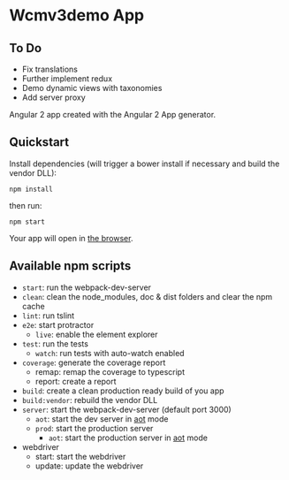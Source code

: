 # Wcmv3demo App

## To Do
- Fix translations
- Further implement redux
- Demo dynamic views with taxonomies
- Add server proxy

Angular 2 app created with the Angular 2 App generator.

## Quickstart

Install dependencies (will trigger a bower install if necessary and build the vendor DLL):
```
npm install
```
then run:
```
npm start
```
Your app will open in [the browser](http://localhost:3000).

## Available npm scripts

* `start`: run the webpack-dev-server
* `clean`: clean the node_modules, doc & dist folders and clear the npm cache
* `lint`: run tslint
* `e2e`: start protractor
    * `live`: enable the element explorer
* `test`: run the tests
    * `watch`: run tests with auto-watch enabled
* `coverage`: generate the coverage report
    * remap: remap the coverage to typescript
    * report: create a report
* `build`: create a clean production ready build of you app
* `build:vendor`: rebuild the vendor DLL
* `server`: start the webpack-dev-server (default port 3000)
    * `aot`: start the dev server in [aot](https://angular.io/docs/ts/latest/cookbook/aot-compiler.html) mode
    * `prod`: start the production server
        * `aot`: start the production server in [aot](https://angular.io/docs/ts/latest/cookbook/aot-compiler.html) mode
* webdriver
    * start: start the webdriver
    * update: update the webdriver
